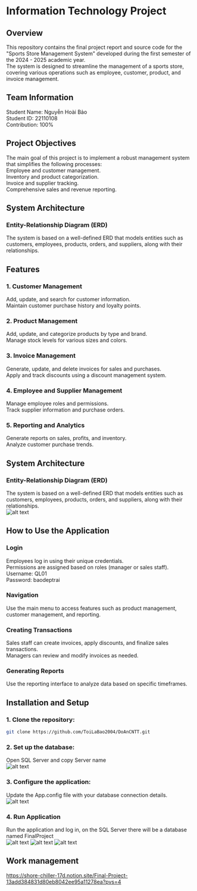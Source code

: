 # Information Technology Project
## Overview
This repository contains the final project report and source code for the "Sports Store Management System" developed during the first semester of the 2024 - 2025 academic year.<br>
The system is designed to streamline the management of a sports store, covering various operations such as employee, customer, product, and invoice management.<br>
## Team Information
Student Name: Nguyễn Hoài Bảo<br>
Student ID: 22110108<br>
Contribution: 100%<br>
## Project Objectives
The main goal of this project is to implement a robust management system that simplifies the following processes:<br>
Employee and customer management.<br>
Inventory and product categorization.<br>
Invoice and supplier tracking.<br>
Comprehensive sales and revenue reporting.<br>
## System Architecture
### Entity-Relationship Diagram (ERD)
The system is based on a well-defined ERD that models entities such as customers, employees, products, orders, and suppliers, along with their relationships.<br>
## Features
### 1. Customer Management
Add, update, and search for customer information.<br>
Maintain customer purchase history and loyalty points.<br>
### 2. Product Management
Add, update, and categorize products by type and brand.<br>
Manage stock levels for various sizes and colors.<br>
### 3. Invoice Management
Generate, update, and delete invoices for sales and purchases.<br>
Apply and track discounts using a discount management system.<br>
### 4. Employee and Supplier Management
Manage employee roles and permissions.<br>
Track supplier information and purchase orders.<br>
### 5. Reporting and Analytics
Generate reports on sales, profits, and inventory.<br>
Analyze customer purchase trends.<br>
## System Architecture
### Entity-Relationship Diagram (ERD)
The system is based on a well-defined ERD that models entities such as customers, employees, products, orders, and suppliers, along with their relationships.<br>
![alt text](image.png)
## How to Use the Application
### Login
Employees log in using their unique credentials.<br>
Permissions are assigned based on roles (manager or sales staff).<br>
Username: QL01<br>
Password: baodeptrai<br>
### Navigation
Use the main menu to access features such as product management, customer management, and reporting.<br>
### Creating Transactions
Sales staff can create invoices, apply discounts, and finalize sales transactions.<br>
Managers can review and modify invoices as needed.<br>
### Generating Reports
Use the reporting interface to analyze data based on specific timeframes.<br>
## Installation and Setup
### 1. Clone the repository:
```bash
git clone https://github.com/ToiLaBao2004/DoAnCNTT.git
```
### 2. Set up the database:
Open SQL Server and copy Server name<br>
![alt text](image-1.png)
### 3. Configure the application:
Update the App.config file with your database connection details.<br>
![alt text](image-2.png)
### 4. Run Application
Run the application and log in, on the SQL Server there will be a database named FinalProject<br>
![alt text](image-3.png)
![alt text](image-4.png)
![alt text](image-5.png)
## Work management
https://shore-chiller-17d.notion.site/Final-Project-13add384831d80eb8042ee95a11278ea?pvs=4